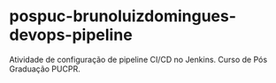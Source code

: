 # pospuc-brunoluizdomingues-devops-pipeline
Atividade de configuração de pipeline CI/CD no Jenkins. Curso de Pós Graduação PUCPR.
